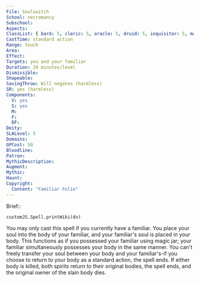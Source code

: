 ```yaml
---
File: Soulswitch
School: necromancy
Subschool: 
Aspects: 
ClassList: { bard: 5, cleric: 5, oracle: 5, druid: 5, inquisitor: 5, magus: 5, shaman: 5, sorcerer: 5, wizard: 5, witch: 5 }
CastTime: standard action
Range: touch
Area: 
Effect: 
Targets: you and your familiar
Duration: 10 minutes/level
Dismissible: 
Shapeable: 
SavingThrow: Will negates (harmless)
SR: yes (harmless)
Components:
  V: yes
  S: yes
  M: 
  F: 
  DF: 
Deity: 
SLALevel: 5
Domains: 
GPCost: 50
Bloodline: 
Patron: 
MythicDescription: 
Augment: 
Mythic: 
Haunt: 
Copyright:
  Content: "Familiar Folio"
---
```

Brief:: 

```dataviewjs
customJS.Spell.printWiki(dv)
```

You may only cast this spell if you currently have a familiar. You place your soul into the body of your familiar, and your familiar's soul is placed in your body. This functions as if you possessed your familiar using magic jar; your familiar simultaneously possesses your body in the same manner. You can't freely transfer your soul between your body and your familiar's-if you choose to return to your body as a standard action, the spell ends. If either body is killed, both spirits return to their original bodies, the spell ends, and the original owner of the slain body dies.
